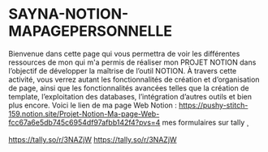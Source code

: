 # SAYNA-NOTION-MAPAGEPERSONNELLE
Bienvenue dans cette page qui vous permettra de voir les différentes ressources de mon qui m'a permis de réaliser mon PROJET NOTION dans l’objectif de développer la maîtrise de l’outil NOTION. À travers cette activité, vous verrez autant les fonctionnalités de création et d’organisation de page, ainsi que les fonctionnalités avancées telles que la création de template, l’exploitation des databases, l’intégration d’autres outils et bien plus encore.
Voici le lien de ma page Web Notion : https://pushy-stitch-159.notion.site/Projet-Notion-Ma-page-Web-fcc67a6e5db745c6954df97afbb142f4?pvs=4
mes formulaires sur tally ¸<br></br>
<ls>https://tally.so/r/3NAZjW</ls>
<ls>https://tally.so/r/3NAZjW</ls>

